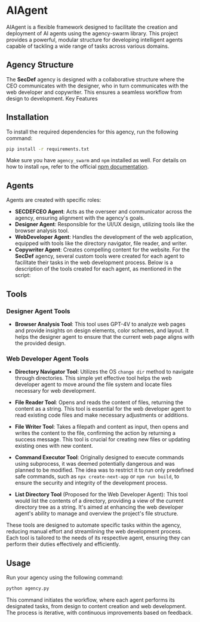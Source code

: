 # AIAgent

AIAgent is a flexible framework designed to facilitate the creation and deployment of AI agents using the agency-swarm library. This project provides a powerful, modular structure for developing intelligent agents capable of tackling a wide range of tasks across various domains.

## Agency Structure

The **SecDef** agency is designed with a collaborative structure where the CEO communicates with the designer, who in turn communicates with the web developer and copywriter. This ensures a seamless workflow from design to development.
Key Features

## Installation

To install the required dependencies for this agency, run the following command:

```bash
pip install -r requirements.txt
```

Make sure you have `agency_swarm` and `npm` installed as well. For details on how to install `npm`, refer to the official [npm documentation](https://docs.npmjs.com/downloading-and-installing-node-js-and-npm).

## Agents

Agents are created with specific roles:

- **SECDEFCEO Agent**: Acts as the overseer and communicator across the agency, ensuring alignment with the agency's goals.
- **Designer Agent**: Responsible for the UI/UX design, utilizing tools like the browser analysis tool.
- **WebDeveloper Agent**: Handles the development of the web application, equipped with tools like the directory navigator, file reader, and writer.
- **Copywriter Agent**: Creates compelling content for the website.
For the **SecDef** agency, several custom tools were created for each agent to facilitate their tasks in the web development process. Below is a description of the tools created for each agent, as mentioned in the script:

## Tools

### Designer Agent Tools

- **Browser Analysis Tool**: This tool uses GPT-4V to analyze web pages and provide insights on design elements, color schemes, and layout. It helps the designer agent to ensure that the current web page aligns with the provided design.

### Web Developer Agent Tools

- **Directory Navigator Tool**: Utilizes the OS `change dir` method to navigate through directories. This simple yet effective tool helps the web developer agent to move around the file system and locate files necessary for web development.
  
- **File Reader Tool**: Opens and reads the content of files, returning the content as a string. This tool is essential for the web developer agent to read existing code files and make necessary adjustments or additions.
  
- **File Writer Tool**: Takes a filepath and content as input, then opens and writes the content to the file, confirming the action by returning a success message. This tool is crucial for creating new files or updating existing ones with new content.
  
- **Command Executor Tool**: Originally designed to execute commands using subprocess, it was deemed potentially dangerous and was planned to be modified. The idea was to restrict it to run only predefined safe commands, such as `npx create-next-app` or `npm run build`, to ensure the security and integrity of the development process.

- **List Directory Tool** (Proposed for the Web Developer Agent): This tool would list the contents of a directory, providing a view of the current directory tree as a string. It's aimed at enhancing the web developer agent's ability to manage and overview the project's file structure.

These tools are designed to automate specific tasks within the agency, reducing manual effort and streamlining the web development process. Each tool is tailored to the needs of its respective agent, ensuring they can perform their duties effectively and efficiently.

## Usage

Run your agency using the following command:

```bash
python agency.py
```

This command initiates the workflow, where each agent performs its designated tasks, from design to content creation and web development. The process is iterative, with continuous improvements based on feedback.